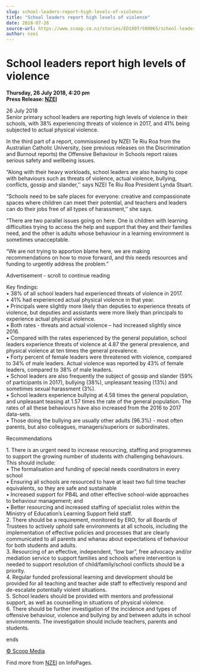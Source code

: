 ```yaml
---
slug: school-leaders-report-high-levels-of-violence
title: "School leaders report high levels of violence"
date: 2018-07-26
source-url: https://www.scoop.co.nz/stories/ED1807/S00065/school-leaders-report-high-levels-of-violence.htm
author: nzei
---
```

School leaders report high levels of violence
=============================================

**Thursday, 26 July 2018, 4:20 pm**  
**Press Release: [NZEI](https://info.scoop.co.nz/NZEI)**

26 July 2018  
Senior primary school leaders are reporting high levels of violence in their schools, with 38% experiencing threats of violence in 2017, and 41% being subjected to actual physical violence.

In the third part of a report, commissioned by NZEI Te Riu Roa from the Australian Catholic University, (see previous releases on the Discrimination and Burnout reports) the Offensive Behaviour in Schools report raises serious safety and wellbeing issues.

“Along with their heavy workloads, school leaders are also having to cope with behaviours such as threats of violence, actual violence, bullying, conflicts, gossip and slander,'' says NZEI Te Riu Roa President Lynda Stuart.

“Schools need to be safe places for everyone: creative and compassionate spaces where children can meet their potential, and teachers and leaders can do their jobs free of all types of harassment,’’ she says.

“There are two parallel issues going on here. One is children with learning difficulties trying to access the help and support that they and their families need, and the other is adults whose behaviour in a learning environment is sometimes unacceptable.

“We are not trying to apportion blame here, we are making recommendations on how to move forward, and this needs resources and funding to urgently address the problem.”

Advertisement - scroll to continue reading





Key findings:  
• 38% of all school leaders had experienced threats of violence in 2017.  
• 41% had experienced actual physical violence in that year.  
• Principals were slightly more likely than deputies to experience threats of violence, but deputies and assistants were more likely than principals to experience actual physical violence.  
• Both rates - threats and actual violence – had increased slightly since 2016.  
• Compared with the rates experienced by the general population, school leaders experience threats of violence at 4.87 the general prevalence, and physical violence at ten times the general prevalence.  
• Forty percent of female leaders were threatened with violence, compared to 34% of male leaders. Actual violence was reported by 43% of female leaders, compared to 38% of male leaders.  
• School leaders are also frequently the subject of gossip and slander (59% of participants in 2017), bullying (38%), unpleasant teasing (13%) and sometimes sexual harassment (3%).  
• School leaders experience bullying at 4.58 times the general population, and unpleasant teasing at 1.57 times the rate of the general population. The rates of all these behaviours have also increased from the 2016 to 2017 data-sets.  
• Those doing the bullying are usually other adults (96.3%) - most often parents, but also colleagues, managers/superiors or subordinates.

Recommendations

1\. There is an urgent need to increase resourcing, staffing and programmes to support the growing number of students with challenging behaviours. This should include:  
• The formalisation and funding of special needs coordinators in every school  
• Ensuring all schools are resourced to have at least two full time teacher equivalents, so they are safe and sustainable  
• Increased support for PB4L and other effective school-wide approaches to behaviour management; and  
• Better resourcing and increased staffing of specialist roles within the Ministry of Education’s Learning Support field staff.  
2\. There should be a requirement, monitored by ERO, for all Boards of Trustees to actively uphold safe environments at all schools, including the implementation of effective policies and processes that are clearly communicated to all parents and whanau about expectations of behaviour for both students and adults.  
3\. Resourcing of an effective, independent, “low bar”, free advocacy and/or mediation service to support families and schools where intervention is needed to support resolution of child/family/school conflicts should be a priority.  
4\. Regular funded professional learning and development should be provided for all teaching and teacher aide staff to effectively respond and de-escalate potentially violent situations.  
5\. School leaders should be provided with mentors and professional support, as well as counselling in situations of physical violence.  
6\. There should be further investigation of the incidence and types of offensive behaviour, violence and bullying by and between adults in school environments. The investigation should include teachers, parents and students.

ends

[© Scoop Media](http://www.scoop.co.nz/about/terms.html)

Find more from [NZEI](https://info.scoop.co.nz/NZEI) on InfoPages.